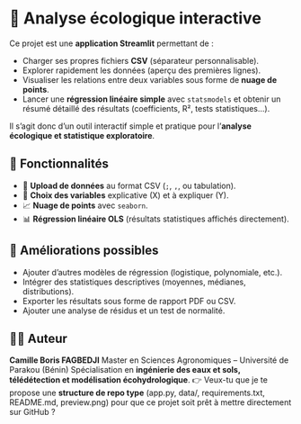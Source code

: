 # 🌱 Analyse écologique interactive

Ce projet est une **application Streamlit** permettant de :

* Charger ses propres fichiers **CSV** (séparateur personnalisable).
* Explorer rapidement les données (aperçu des premières lignes).
* Visualiser les relations entre deux variables sous forme de **nuage de points**.
* Lancer une **régression linéaire simple** avec `statsmodels` et obtenir un résumé détaillé des résultats (coefficients, R², tests statistiques…).

Il s’agit donc d’un outil interactif simple et pratique pour l’**analyse écologique et statistique exploratoire**.

## 🚀 Fonctionnalités

* 📂 **Upload de données** au format CSV (`;`, `,`, ou tabulation).
* 🔎 **Choix des variables** explicative (X) et à expliquer (Y).
* 📈 **Nuage de points** avec `seaborn`.
* 📊 **Régression linéaire OLS** (résultats statistiques affichés directement).
## 🔧 Améliorations possibles

* Ajouter d’autres modèles de régression (logistique, polynomiale, etc.).
* Intégrer des statistiques descriptives (moyennes, médianes, distributions).
* Exporter les résultats sous forme de rapport PDF ou CSV.
* Ajouter une analyse de résidus et un test de normalité.

## 👨‍💻 Auteur

**Camille Boris FAGBEDJI**
Master en Sciences Agronomiques – Université de Parakou (Bénin)
Spécialisation en **ingénierie des eaux et sols, télédétection et modélisation écohydrologique**.
👉 Veux-tu que je te propose une **structure de repo type** (app.py, data/, requirements.txt, README.md, preview\.png) pour que ce projet soit prêt à mettre directement sur GitHub ?
